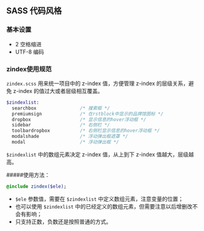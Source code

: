 ## SASS 代码风格

### 基本设置

* 2 空格缩进
* UTF-8 编码

### zindex使用规范

`zindex.scss` 用来统一项目中的 z-index 值，方便管理 z-index 的层级关系，避免 z-index 的值过大或者层级相互覆盖。

```SASS
$zindexlist:
  searchbox                /* 搜索框 */
  premiumsign              /* 在rstblock中显示的品牌馆图标 */
  dropbox                  /* 显示信息的hover浮动框 */
  sidebar                  /* 右侧栏 */
  toolbardropbox           /* 右侧栏显示信息的hover浮动框 */
  modalshade               /* 浮动弹出框遮罩 */
  modal                    /* 浮动弹出框 */
```

`$zindexlist` 中的数组元素决定 z-index 值，从上到下 z-index 值越大，层级越高。

#####使用方法：

```SASS
@include zindex($ele);
```

* `$ele` 参数值，需要在 `$zindexlist` 中定义数组元素，注意变量的位置；
* 也可以使用 `$zindexlist` 中的已经定义的数组元素，但需要注意以后增删改不会有影响；
* 只支持正数，负数还是按照普通的方式。